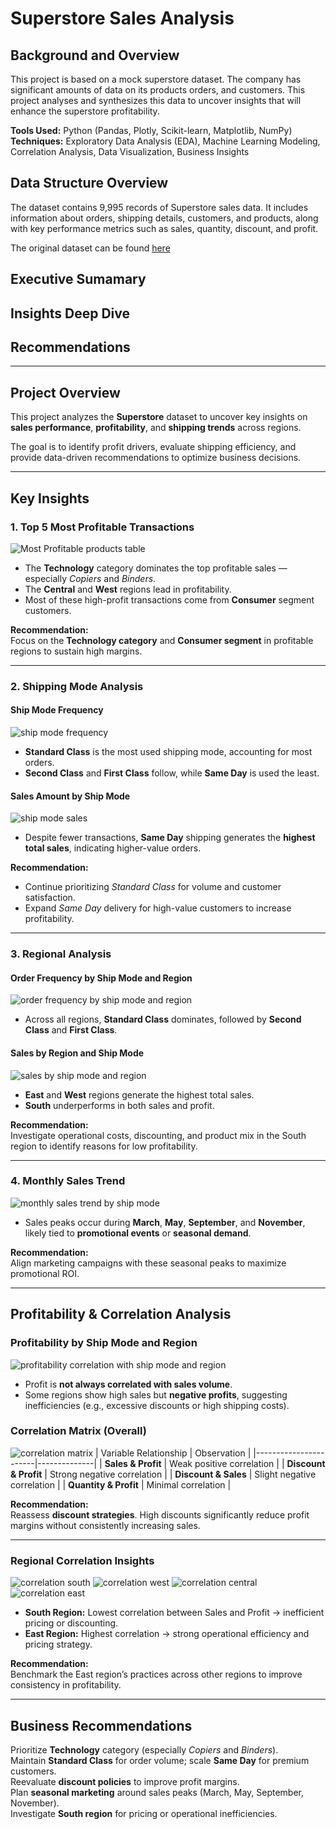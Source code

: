 # Superstore Sales Analysis  

## Background and Overview
This project is based on a mock superstore dataset. The company has significant amounts of data on its products orders, and customers. This project analyses and synthesizes this data to uncover insights that will enhance the superstore profitability.  
 
**Tools Used:** Python (Pandas, Plotly, Scikit-learn, Matplotlib, NumPy)
**Techniques:** Exploratory Data Analysis (EDA), Machine Learning Modeling, Correlation Analysis, Data Visualization, Business Insights  

## Data Structure Overview
The dataset contains 9,995 records of Superstore sales data. It includes information about orders, shipping details, customers, and products, along with key performance metrics such as sales, quantity, discount, and profit.

The original dataset can be found [here](https://usfedu-my.sharepoint.com/:x:/g/personal/lorrayne_usf_edu/EcGQGlYn56hIoRIFKAQOP-0B_8SEwR0CelpfssVhzTI8ug?e=fKVIJd)

## Executive Sumamary
## Insights Deep Dive
## Recommendations

---

## Project Overview  
This project analyzes the **Superstore** dataset to uncover key insights on **sales performance**, **profitability**, and **shipping trends** across regions.  

The goal is to identify profit drivers, evaluate shipping efficiency, and provide data-driven recommendations to optimize business decisions.  

---

## Key Insights  

### **1. Top 5 Most Profitable Transactions**
![Most Profitable products table](https://github.com/julialorrayne/Projects-images/blob/main/superstore/5%20most%20profitable.png?raw=true)
- The **Technology** category dominates the top profitable sales — especially *Copiers* and *Binders*.  
- The **Central** and **West** regions lead in profitability.  
- Most of these high-profit transactions come from **Consumer** segment customers.  

**Recommendation:**  
Focus on the **Technology category** and **Consumer segment** in profitable regions to sustain high margins.

---

### **2. Shipping Mode Analysis**

#### **Ship Mode Frequency**
![ship mode frequency](https://github.com/julialorrayne/Projects-images/blob/main/superstore/ship%20mode.png?raw=true)
- **Standard Class** is the most used shipping mode, accounting for most orders.  
- **Second Class** and **First Class** follow, while **Same Day** is used the least.

#### **Sales Amount by Ship Mode**
![ship mode sales](https://github.com/julialorrayne/Projects-images/blob/main/superstore/ship%20mode%20sales.png?raw=true)
- Despite fewer transactions, **Same Day** shipping generates the **highest total sales**, indicating higher-value orders.

**Recommendation:**  
- Continue prioritizing *Standard Class* for volume and customer satisfaction.  
- Expand *Same Day* delivery for high-value customers to increase profitability.

---

### **3. Regional Analysis**

#### **Order Frequency by Ship Mode and Region**
![order frequency by ship mode and region](https://github.com/julialorrayne/Projects-images/blob/main/superstore/order%20frequency%20by%20ship%20mode%20and%20region.png?raw=true)
- Across all regions, **Standard Class** dominates, followed by **Second Class** and **First Class**.

#### **Sales by Region and Ship Mode**
![sales by ship mode and region](https://github.com/julialorrayne/Projects-images/blob/main/superstore/sales%20by%20ship%20mode%20and%20region.png?raw=true)
- **East** and **West** regions generate the highest total sales.  
- **South** underperforms in both sales and profit.

**Recommendation:**  
Investigate operational costs, discounting, and product mix in the South region to identify reasons for low profitability.

---

### **4. Monthly Sales Trend**
![monthly sales trend by ship mode](https://github.com/julialorrayne/Projects-images/blob/main/superstore/monthly%20sales%20trend%20by%20ship%20mode.png?raw=true)
- Sales peaks occur during **March**, **May**, **September**, and **November**, likely tied to **promotional events** or **seasonal demand**.  

**Recommendation:**  
Align marketing campaigns with these seasonal peaks to maximize promotional ROI.

---

## Profitability & Correlation Analysis

### **Profitability by Ship Mode and Region**
![profitability correlation with ship mode and region](https://github.com/julialorrayne/Projects-images/blob/main/superstore/profitability%20correlation%20with%20ship%20mode%20and%20region.png?raw=true)
- Profit is **not always correlated with sales volume**.  
- Some regions show high sales but **negative profits**, suggesting inefficiencies (e.g., excessive discounts or high shipping costs).

### **Correlation Matrix (Overall)**
![correlation matrix](https://github.com/julialorrayne/Projects-images/blob/main/superstore/correlation%20matrix.png?raw=true)
| Variable Relationship | Observation |
|-----------------------|--------------|
| **Sales & Profit** | Weak positive correlation |
| **Discount & Profit** | Strong negative correlation |
| **Discount & Sales** | Slight negative correlation |
| **Quantity & Profit** | Minimal correlation |

**Recommendation:**  
Reassess **discount strategies**. High discounts significantly reduce profit margins without consistently increasing sales.

---

### **Regional Correlation Insights**
![correlation south](https://github.com/julialorrayne/Projects-images/blob/main/superstore/correlation%20south.png?raw=true)
![correlation west](https://github.com/julialorrayne/Projects-images/blob/main/superstore/correlation%20west.png?raw=true)
![correlation central](https://github.com/julialorrayne/Projects-images/blob/main/superstore/correlation%20central.png?raw=true)
![correlation east](https://github.com/julialorrayne/Projects-images/blob/main/superstore/correlation%20east.png?raw=true)
- **South Region:** Lowest correlation between Sales and Profit → inefficient pricing or discounting.  
- **East Region:** Highest correlation → strong operational efficiency and pricing strategy.  

**Recommendation:**  
Benchmark the East region’s practices across other regions to improve consistency in profitability.

---
## Business Recommendations
Prioritize **Technology** category (especially *Copiers* and *Binders*).  
Maintain **Standard Class** for order volume; scale **Same Day** for premium customers.  
Reevaluate **discount policies** to improve profit margins.  
Plan **seasonal marketing** around sales peaks (March, May, September, November).  
Investigate **South region** for pricing or operational inefficiencies.  

